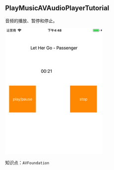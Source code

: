 PlayMusicAVAudioPlayerTutorial
---------


音频的播放、暂停和停止。


![](PlayMusicAVAudioPlayerTutorial.jpg)

知识点：`AVFoundation`
